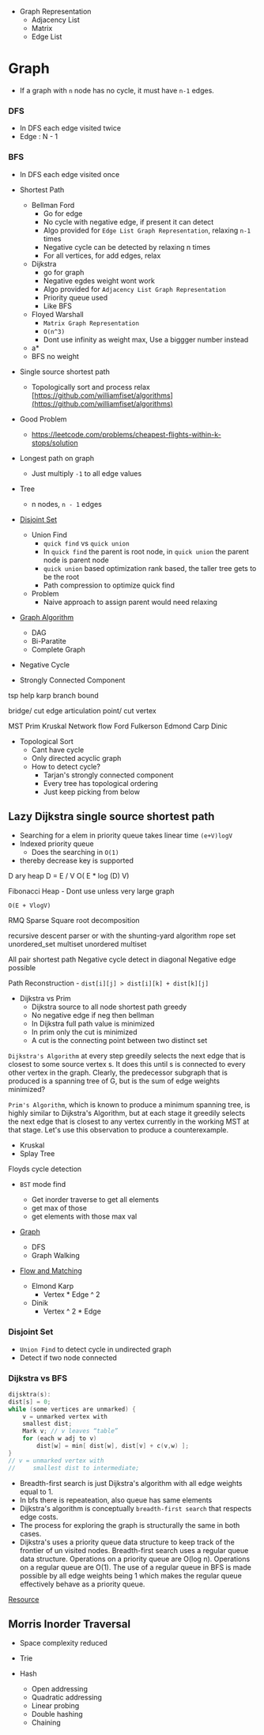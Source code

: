 - Graph Representation
    - Adjacency List
    - Matrix
    - Edge List

# Graph
- If a graph with `n` node has no cycle, it must have `n-1` edges.

### DFS
- In DFS each edge visited twice
- Edge : N - 1

### BFS
- In DFS each edge visited once
- Shortest Path
    - Bellman Ford 
        - Go for edge
        - No cycle with negative edge, if present it can detect
        - Algo provided for `Edge List Graph Representation`, relaxing `n-1` times
        - Negative cycle can be detected by relaxing n times
        - For all vertices, for add edges, relax
    - Dijkstra
        - go for graph
        - Negative egdes weight wont work
        - Algo provided for `Adjacency List Graph Representation`
        - Priority queue used
        - Like BFS
    - Floyed Warshall
        - `Matrix Graph Representation`
        - `O(n^3)`
        - Dont use infinity as weight max, Use a biggger number instead
    - a*
    - BFS no weight

- Single source shortest path
    - Topologically sort and process relax [https://github.com/williamfiset/algorithms](https://github.com/williamfiset/algorithms)

- Good Problem
    - https://leetcode.com/problems/cheapest-flights-within-k-stops/solution

- Longest path on graph
    - Just multiply `-1` to all edge values

- Tree
    - n nodes, `n - 1` edges

- [Disjoint Set](https://leetcode.com/explore/featured/card/graph/618/disjoint-set)
    - Union Find
        - `quick find` vs `quick union`
        - In `quick find` the parent is root node, in `quick union` the parent node is parent node
        - `quick union` based optimization rank based, the taller tree gets to be the root
        - Path compression to optimize quick find
    - Problem
        - Naive approach to assign parent would need relaxing

- [Graph Algorithm](https://youtu.be/tWVWeAqZ0WU)
    - DAG
    - Bi-Paratite
    - Complete Graph

- Negative Cycle
- Strongly Connected Component

tsp
help karp
branch bound

bridge/ cut edge
articulation point/ cut vertex

MST Prim Kruskal
Network flow
Ford Fulkerson
Edmond Carp
Dinic

- Topological Sort
    - Cant have cycle
    - Only directed acyclic graph
    - How to detect cycle?
        - Tarjan's strongly connected component
        - Every tree has topological ordering
        - Just keep picking from below


 
## Lazy Dijkstra single source shortest path
- Searching for a elem in priority queue takes linear time `(e+V)logV`
- Indexed priority queue
    - Does the searching in `O(1)`
- thereby decrease key is supported

D ary heap
D = E / V
O( E * log (D) V)

Fibonacci Heap
    - Dont use unless very large graph

`O(E + VlogV)`

RMQ
Sparse
Square root decomposition

recursive descent parser or with the shunting-yard algorithm
rope
set unordered_set multiset unordered multiset

All pair shortest path 
Negative cycle detect in diagonal
Negative edge possible

Path Reconstruction 
    -  `dist[i][j] > dist[i][k] + dist[k][j]`

- Dijkstra vs Prim
    - Dijkstra source to all node shortest path greedy
    - No negative edge if neg then bellman
    - In Dijkstra full path value is minimized 
    - In prim only the cut is minimized
    - A cut is the connecting point between two distinct set

`Dijkstra's Algorithm` at every step greedily selects the next edge that is closest to some source vertex s. It does this until s is connected to every other vertex in the graph. Clearly, the predecessor subgraph that is produced is a spanning tree of G, but is the sum of edge weights minimized?

`Prim's Algorithm`, which is known to produce a minimum spanning tree, is highly similar to Dijkstra's Algorithm, but at each stage it greedily selects the next edge that is closest to any vertex currently in the working MST at that stage. Let's use this observation to produce a counterexample.

- Kruskal
- Splay Tree

Floyds cycle detection

- `BST` mode find
    - Get inorder traverse to get all elements
    - get max of those
    - get elements with those max val

- [Graph](https://www.youtube.com/watch?v=iKCnz0k4C5c&list=PLWtSipmftM8qbtfj2WkoQ7Z9ZrhCl6rPz)
    - DFS
    - Graph Walking

- [Flow and Matching](https://youtu.be/EOl4BzGozBs?list=PLWtSipmftM8qbtfj2WkoQ7Z9ZrhCl6rPz)
    - Elmond Karp
        - Vertex * Edge ^ 2
    - Dinik
        - Vertex ^ 2 * Edge

### Disjoint Set
- `Union Find` to detect cycle in undirected graph
- Detect if two node connected

### Dijkstra vs BFS

```c++
dijsktra(s):
dist[s] = 0;
while (some vertices are unmarked) {
    v = unmarked vertex with 
    smallest dist;
    Mark v; // v leaves “table”
    for (each w adj to v) 
        dist[w] = min[ dist[w], dist[v] + c(v,w) ];
}
// v = unmarked vertex with 
//     smallest dist to intermediate;
```

- Breadth-first search is just Dijkstra's algorithm with all edge weights equal to 1.
- In bfs there is repeateation, also queue has same elements
- Dijkstra's algorithm is conceptually `breadth-first search` that respects edge costs.
- The process for exploring the graph is structurally the same in both cases.
- Dijkstra's uses a priority queue data structure to keep track of the frontier of un visited nodes. Breadth-first search uses a regular queue data structure. Operations on a priority queue are O(log n). Operations on a regular queue are O(1). The use of a regular queue in BFS is made possible by all edge weights being 1 which makes the regular queue effectively behave as a priority queue.

[Resource](https://stackoverflow.com/questions/25449781/what-is-difference-between-bfs-and-dijkstras-algorithms-when-looking-for-shorte)

## Morris Inorder Traversal
- Space complexity reduced



- Trie
- Hash
    - Open addressing
    - Quadratic addressing
    - Linear probing
    - Double hashing
    - Chaining